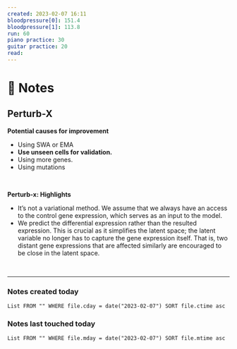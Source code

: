 ```yaml
---
created: 2023-02-07 16:11
bloodpressure[0]: 151.4
bloodpressure[1]: 113.8
run: 60 
piano practice: 30
guitar practice: 20
read: 
---
```






# 📝 Notes

## Perturb-X


**Potential causes for improvement**

* Using SWA or EMA
* **Use unseen cells for validation.**
* Using more genes.
* Using mutations

⠀

**Perturb-x: Highlights**

* It’s not a variational method. We assume that we always have an access to the control gene expression, which serves as an input to the model.
* We predict the differential expression rather than the resulted expression. This is crucial as it simplifies the latent space; the latent variable no longer has to capture the gene expression itself. That is, two distant gene expressions that are affected similarly are encouraged to be close in the latent space.

⠀











---
### Notes created today
```dataview
List FROM "" WHERE file.cday = date("2023-02-07") SORT file.ctime asc
```

### Notes last touched today
```dataview
List FROM "" WHERE file.mday = date("2023-02-07") SORT file.mtime asc
```